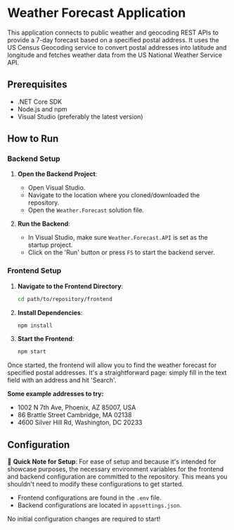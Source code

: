 # Weather Forecast Application

This application connects to public weather and geocoding REST APIs to provide a 7-day forecast based on a specified postal address. It uses the US Census Geocoding service to convert postal addresses into latitude and longitude and fetches weather data from the US National Weather Service API.

## Prerequisites

- .NET Core SDK
- Node.js and npm
- Visual Studio (preferably the latest version)

## How to Run

### Backend Setup

1. **Open the Backend Project**:
    - Open Visual Studio.
    - Navigate to the location where you cloned/downloaded the repository.
    - Open the `Weather.Forecast` solution file.
   
2. **Run the Backend**:
    - In Visual Studio, make sure `Weather.Forecast.API` is set as the startup project.
    - Click on the 'Run' button or press `F5` to start the backend server.

### Frontend Setup

1. **Navigate to the Frontend Directory**:
    ```bash
    cd path/to/repository/frontend
    ```

2. **Install Dependencies**:
    ```bash
    npm install
    ```

3. **Start the Frontend**:
    ```bash
    npm start
    ```

Once started, the frontend will allow you to find the weather forecast for specified postal addresses. It's a straightforward page: simply fill in the text field with an address and hit 'Search'.

**Some example addresses to try:**
- 1002 N 7th Ave, Phoenix, AZ 85007, USA
- 86 Brattle Street Cambridge, MA 02138
- 4600 Silver Hill Rd, Washington, DC 20233

## Configuration

🔔 **Quick Note for Setup**:
For ease of setup and because it's intended for showcase purposes, the necessary environment variables for the frontend and backend configuration are committed to the repository. This means you shouldn't need to modify these configurations to get started.

- Frontend configurations are found in the `.env` file.
- Backend configurations are located in `appsettings.json`.

No initial configuration changes are required to start!
